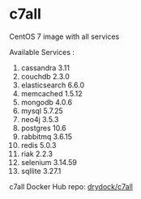 # c7all
CentOS 7 image with all services

Available Services :

1. cassandra 3.11
2. couchdb 2.3.0
3. elasticsearch 6.6.0
4. memcached 1.5.12
5. mongodb 4.0.6
6. mysql 5.7.25
7. neo4j 3.5.3
8. postgres 10.6
9. rabbitmq 3.6.15
10. redis 5.0.3
12. riak 2.2.3
13. selenium 3.14.59
14. sqllite 3.27.1

c7all Docker Hub repo: [drydock/c7all](https://hub.docker.com/r/drydock/c7all/)
